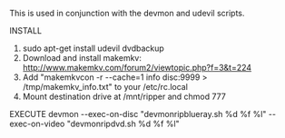 This is used in conjunction with the devmon and udevil scripts. 

INSTALL
1)  sudo apt-get install udevil dvdbackup
2)  Download and install makemkv:  http://www.makemkv.com/forum2/viewtopic.php?f=3&t=224
3)  Add "makemkvcon -r --cache=1 info disc:9999 > /tmp/makemkv_info.txt" to your /etc/rc.local
4)  Mount destination drive at /mnt/ripper and chmod 777

EXECUTE
devmon --exec-on-disc "devmonripblueray.sh %d %f %l" --exec-on-video "devmonripdvd.sh %d %f %l"

